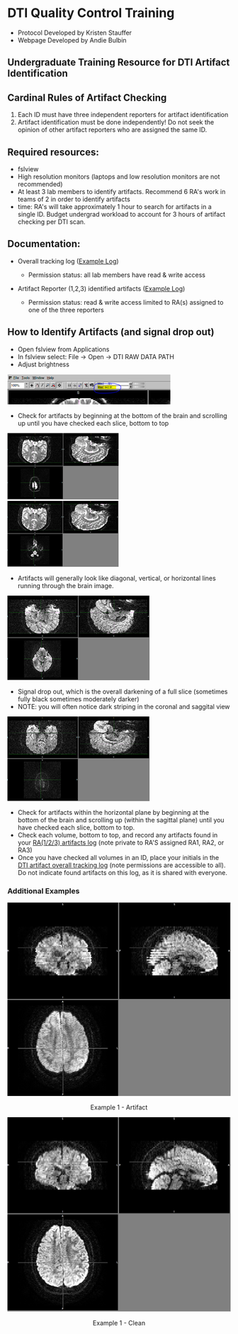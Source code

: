 # DTI Quality Control Training 
- Protocol Developed by Kristen Stauffer
- Webpage Developed by Andie Bulbin

## Undergraduate Training Resource for DTI Artifact Identification

## Cardinal Rules of Artifact Checking
1. Each ID must have three independent reporters for artifact identification
1. Artifact identification must be done independently! Do not seek the opinion of other artifact reporters who are assigned the same ID. 

## Required resources: 
- fslview
- High resolution monitors (laptops and low resolution monitors are not recommended)
- At least 3 lab members to identify artifacts. Recommend 6 RA's work in teams of 2 in order to identify artifacts
- time: RA's will take approximately 1 hour to search for artifacts in a single ID. Budget undergrad workload to account for 3 hours of artifact checking per DTI scan. 

## Documentation: 
- Overall tracking log ([Example Log](https://docs.google.com/spreadsheets/d/e/2PACX-1vSxzCu0iLoKPHfjUIQ4U8b0XRmddBITwl3lmU0p7yyOHU1KJ6huS4SGx6KZfddjeG2HJKbbIGOttc2P/pub?output=xlsx))
    - Permission status: all lab members have read & write access
    
- Artifact Reporter (1,2,3) identified artifacts ([Example Log](https://docs.google.com/spreadsheets/d/e/2PACX-1vR_khA-rgupFDCrYI_BwQ8pNFJB3AxZVUzgOLU1zO9uoOws7NpPhKlzmB8eidODk6oXd4JzEVSYdOxb/pub?output=xlsx))
    - Permission status: read & write access limited to RA(s) assigned to one of the three reporters
    
## How to Identify Artifacts (and signal drop out)
- Open fslview from Applications
- In fslview select: File -> Open -> DTI RAW DATA PATH
- Adjust brightness

![Image](brightness.png)
- Check for artifacts by beginning at the bottom of the brain and scrolling up until you have checked each slice, bottom to top

![Image](artifact1.png) ![Image](artifact2.png)
- Artifacts will generally look like diagonal, vertical, or horizontal lines running through the brain image.

![Image](artifact3.png)
- Signal drop out, which is the overall darkening of a full slice (sometimes fully black sometimes moderately darker)
- NOTE: you will often notice dark striping in the coronal and saggital view

![Image](artifact4.png)
- Check for artifacts within the horizontal plane by beginning at the bottom of the brain and scrolling up (within the sagittal plane)  until you have checked each slice, bottom to top. 
- Check each volume, bottom to top, and record any artifacts found in your [RA(1/2/3) artifacts log](https://docs.google.com/spreadsheets/d/e/2PACX-1vR_khA-rgupFDCrYI_BwQ8pNFJB3AxZVUzgOLU1zO9uoOws7NpPhKlzmB8eidODk6oXd4JzEVSYdOxb/pub?output=xlsx) (note private to RA'S assigned RA1, RA2, or RA3)
- Once you have checked all volumes in an ID, place your initials in the [DTI artifact overall tracking log](https://docs.google.com/spreadsheets/d/e/2PACX-1vSxzCu0iLoKPHfjUIQ4U8b0XRmddBITwl3lmU0p7yyOHU1KJ6huS4SGx6KZfddjeG2HJKbbIGOttc2P/pub?output=xlsx) (note permissions are accessible to all). Do not indicate found artifacts on this log, as it is shared with everyone.

### Additional Examples

![Image](example1artifact.png)
<p style="text-align: center;">
Example 1 - Artifact
</p>

![Image](example1clean.png)
<p style="text-align: center;">
Example 1 - Clean
</p>
